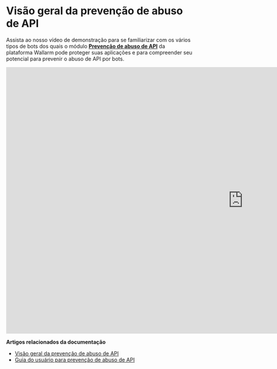 # Visão geral da prevenção de abuso de API

Assista ao nosso vídeo de demonstração para se familiarizar com os vários tipos de bots dos quais o módulo [**Prevenção de abuso de API**](../about-wallarm/api-abuse-prevention.md) da plataforma Wallarm pode proteger suas aplicações e para compreender seu potencial para prevenir o abuso de API por bots.

<div class="video-wrapper">
  <iframe width="1280" height="720" src="https://www.youtube.com/embed/FRxpPqmVziY" title="YouTube video player" frameborder="0" allow="accelerometer; autoplay; clipboard-write; encrypted-media; gyroscope; picture-in-picture; web-share" allowfullscreen></iframe>
</div>

**Artigos relacionados da documentação**

* [Visão geral da prevenção de abuso de API](../about-wallarm/api-abuse-prevention.md)
* [Guia do usuário para prevenção de abuso de API](../user-guides/api-abuse-prevention.md)
